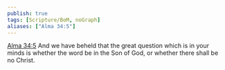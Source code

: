 ```yaml
---
publish: true
tags: [Scripture/BoM, noGraph]
aliases: ["Alma 34:5"]
---
```

[Alma 34:5](https://churchofjesuschrist.org/study/scriptures/bofm/alma/34?lang=eng&id=p5#p5) And we have beheld that the great question which is in your minds is whether the word be in the Son of God, or whether there shall be no Christ.
